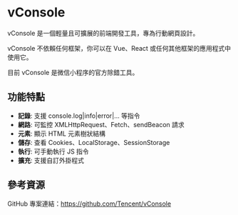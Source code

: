 # vConsole

vConsole 是一個輕量且可擴展的前端開發工具，專為行動網頁設計。

vConsole 不依賴任何框架，你可以在 Vue、React 或任何其他框架的應用程式中使用它。

目前 vConsole 是微信小程序的官方除錯工具。

## 功能特點

- **記錄**: 支援 console.log|info|error|... 等指令
- **網路**: 可監控 XMLHttpRequest、Fetch、sendBeacon 請求
- **元素**: 顯示 HTML 元素樹狀結構
- **儲存**: 查看 Cookies、LocalStorage、SessionStorage
- **執行**: 可手動執行 JS 指令
- **擴充**: 支援自訂外掛程式

## 參考資源

GitHub 專案連結：https://github.com/Tencent/vConsole



